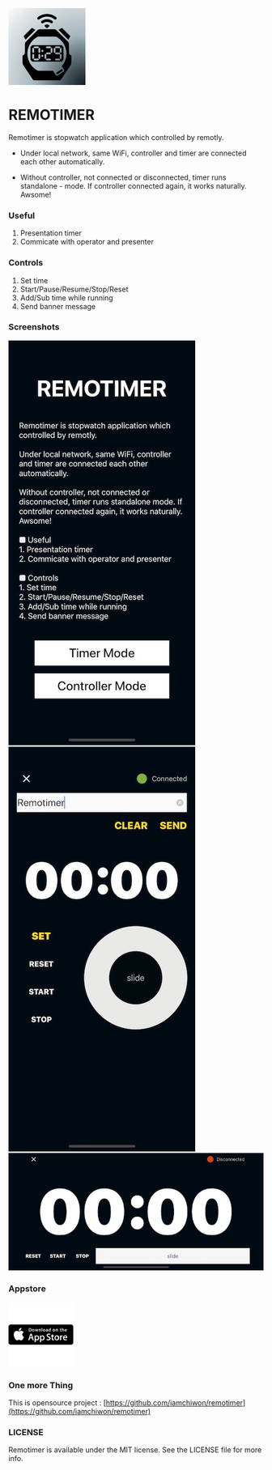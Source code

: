 ![icon](doc_res/icon.png)
# REMOTIMER

Remotimer is stopwatch application which controlled by remotly.

- Under local network, same WiFi, controller and timer are connected each other automatically.

- Without controller, not connected or disconnected, timer runs standalone - mode. If controller connected again, it works naturally. Awsome!

### Useful

1. Presentation timer
2. Commicate with operator and presenter

### Controls

1. Set time
2. Start/Pause/Resume/Stop/Reset
3. Add/Sub time while running
4. Send banner message

### Screenshots

![s01](doc_res/0x0ss.jpg)
![s01](doc_res/0x0ss-2.jpg)
![s01](doc_res/0x0ss-1.jpg)

### Appstore

[![Download](doc_res/128x128.png)](https://itunes.apple.com/us/app/apple-store/id1414871964)

### One more Thing

This is opensource project :
[https://github.com/iamchiwon/remotimer](https://github.com/iamchiwon/remotimer)

### LICENSE

Remotimer is available under the MIT license. See the LICENSE file for more info.

